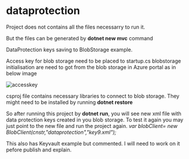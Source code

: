 # dataprotection

Project does not contains all the files necessarry to run it. 

But the files can be generated by **dotnet new mvc** command

DataProtection keys saving to BlobStorage example.

Access key for blob storage need to be placed to startup.cs blobstorage initialisation are need to got from the blob storage in Azure portal as in below image

![accesskey](https://user-images.githubusercontent.com/38325195/120484015-a7993d00-c380-11eb-993d-b472dd231ed5.jpg)

csproj file contains necessary libraries to connect to blob storage.
They might need to be installed by running **dotnet restore** 

So after running this project by **dotnet run**, you will see new xml file with data protection keys created in you blob storage. 
To test it again you may just point to the new file and run the project again. 
_var blobClient= new BlobClient(cnstr,"dataprotection","key9.xml");_

This also has Keyvault example but commented. I will need to work on it pefore publish and explain.
